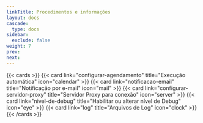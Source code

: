 ```yaml
---
linkTitle: Procedimentos e informações
layout: docs
cascade:
  type: docs
sidebar:
  exclude: false
weight: 7
prev:
next:
---
```


{{< cards >}}
  {{< card link="configurar-agendamento" title="Execução automática" icon="calendar" >}}
  {{< card link="notificacao-email" title="Notificação por e-mail" icon="mail" >}}
  {{< card link="configurar-servidor-proxy" title="Servidor Proxy para conexão" icon="server" >}}
  {{< card link="nivel-de-debug" title="Habilitar ou alterar nível de Debug" icon="eye" >}}
  {{< card link="log" title="Arquivos de Log" icon="clock" >}}
{{< /cards >}}
